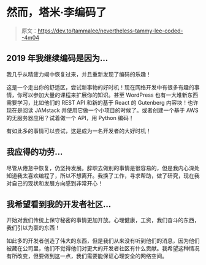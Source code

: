 # 然而，塔米·李编码了

> 原文：<https://dev.to/tammalee/nevertheless-tammy-lee-coded--4m04>

## 2019 年我继续编码是因为...

我几乎从精疲力竭中恢复过来，并且重新发现了编码的乐趣！

这是一个走出你的舒适区，尝试新事物的好时机！现在网络开发中有很多有趣的事情，你可以参加大量的课程来扩展你的知识。甚至 WordPress 也有一大堆新东西需要学习，比如他们的 REST API 和新的基于 React 的 Gutenberg 内容块！也许现在是阅读 JAMstack 并使用它做一个小项目的时候了。或者创建一个基于 AWS 的无服务器应用？试着做一个 API，用 Python 编码！

有如此多的事情可以尝试，这是成为一名开发者的大好时机！

## 我应得的功劳...

尽管从倦怠中恢复，仍坚持发展。辞职去做别的事情是很容易的，但是我内心深处知道我太喜欢编程了，所以不想离开。我换了工作，寻求帮助，做了研究，现在我对自己的现状和发展方向感到非常开心！

## 我希望看到我的开发者社区...

开始对我们传统上保守秘密的事情更加开放。心理健康，工资，我们奋斗的东西，我们引以为豪的东西！

如此多的开发者创造了伟大的东西，但是我们从来没有听到他们的消息，因为他们被藏在公司里，他们不觉得他们对更大的开发者社区有什么贡献。我希望这种情况有所改变，但要做到这一点，我们需要能保证心理安全的网络空间。